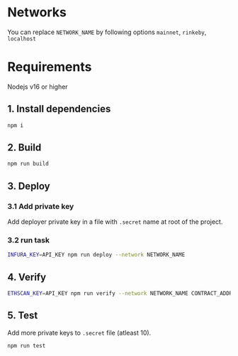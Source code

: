 # Networks

You can replace `NETWORK_NAME` by following options
`mainnet`, `rinkeby`, `localhost`

# Requirements

Nodejs v16 or higher

## 1. Install dependencies

```sh
npm i
```

## 2. Build

```sh
npm run build
```

## 3. Deploy

### 3.1 Add private key

Add deployer private key in a file with `.secret` name at root of the project.

### 3.2 run task

```sh
INFURA_KEY=API_KEY npm run deploy --network NETWORK_NAME
```

## 4. Verify

```sh
ETHSCAN_KEY=API_KEY npm run verify --network NETWORK_NAME CONTRACT_ADDRESS "withdrawAccount param1" "contractMetadata param2" "baseURI param3"
```

## 5. Test
Add more private keys to `.secret` file (atleast 10).
```sh
npm run test
```
